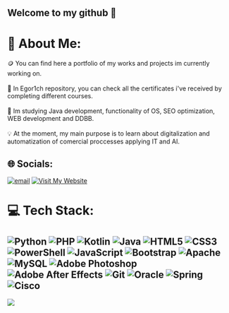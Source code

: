 ## Welcome to my github 👋

# 💫 About Me:
🪙 You can find here a portfolio of my works and projects im currently working on.<br><br>📄 In Egor1ch repository, you can check all the certificates i've received by completing different courses.<br><br>🌱 Im studying Java development, functionality of OS, SEO optimization, WEB development and DDBB.<br><br>💡 At the moment, my main purpose is to learn about digitalization and automatization of comercial proccesses applying IT and AI.


## 🌐 Socials:
[![email](https://img.shields.io/badge/Gmail-D14836?style=for-the-badge&logo=gmail&logoColor=white)](mailto:egor.egorich76@gmail.com) 
[![Visit My Website](https://img.shields.io/badge/MY_WEBSITE-D14836?style=for-the-badge&logo=Google&logoColor=white)](https://www.yehorkolesnikov.com)

# 💻 Tech Stack:
![Python](https://img.shields.io/badge/python-3670A0?style=for-the-badge&logo=python&logoColor=ffdd54) ![PHP](https://img.shields.io/badge/php-%23777BB4.svg?style=for-the-badge&logo=php&logoColor=white) ![Kotlin](https://img.shields.io/badge/kotlin-%237F52FF.svg?style=for-the-badge&logo=kotlin&logoColor=white) ![Java](https://img.shields.io/badge/java-%23ED8B00.svg?style=for-the-badge&logo=openjdk&logoColor=white) ![HTML5](https://img.shields.io/badge/html5-%23E34F26.svg?style=for-the-badge&logo=html5&logoColor=white) ![CSS3](https://img.shields.io/badge/css3-%231572B6.svg?style=for-the-badge&logo=css3&logoColor=white) ![PowerShell](https://img.shields.io/badge/PowerShell-%235391FE.svg?style=for-the-badge&logo=powershell&logoColor=white) ![JavaScript](https://img.shields.io/badge/javascript-%23323330.svg?style=for-the-badge&logo=javascript&logoColor=%23F7DF1E) ![Bootstrap](https://img.shields.io/badge/bootstrap-%238511FA.svg?style=for-the-badge&logo=bootstrap&logoColor=white) ![Apache](https://img.shields.io/badge/apache-%23D42029.svg?style=for-the-badge&logo=apache&logoColor=white) ![MySQL](https://img.shields.io/badge/mysql-4479A1.svg?style=for-the-badge&logo=mysql&logoColor=white) ![Adobe Photoshop](https://img.shields.io/badge/adobe%20photoshop-%2331A8FF.svg?style=for-the-badge&logo=adobe%20photoshop&logoColor=white) ![Adobe After Effects](https://img.shields.io/badge/Adobe%20After%20Effects-9999FF.svg?style=for-the-badge&logo=Adobe%20After%20Effects&logoColor=white) ![Git](https://img.shields.io/badge/git-%23F05033.svg?style=for-the-badge&logo=git&logoColor=white) ![Oracle](https://img.shields.io/badge/Oracle-F80000?style=for-the-badge&logo=oracle&logoColor=white) ![Spring](https://img.shields.io/badge/spring-%236DB33F.svg?style=for-the-badge&logo=spring&logoColor=white) ![Cisco](https://img.shields.io/badge/cisco-%23049fd9.svg?style=for-the-badge&logo=cisco&logoColor=black)
---
[![](https://visitcount.itsvg.in/api?id=Egor1ch&icon=0&color=0)](https://visitcount.itsvg.in)

<!-- Proudly created with GPRM ( https://gprm.itsvg.in ) -->
